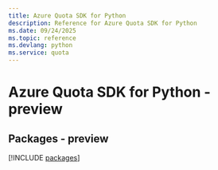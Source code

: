 ```yaml
---
title: Azure Quota SDK for Python
description: Reference for Azure Quota SDK for Python
ms.date: 09/24/2025
ms.topic: reference
ms.devlang: python
ms.service: quota
---
```

# Azure Quota SDK for Python - preview
## Packages - preview
[!INCLUDE [packages](quota-index.md)]
